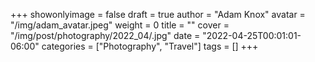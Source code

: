 +++
showonlyimage = false
draft = true
author = "Adam Knox"
avatar = "/img/adam_avatar.jpeg"
weight = 0
title = ""
cover = "/img/post/photography/2022_04/.jpg"
date = "2022-04-25T00:01:01-06:00"
categories = ["Photography", "Travel"]
tags = []
+++
<!--more-->
